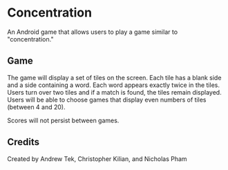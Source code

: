 # Concentration

An Android game that allows users to play a game similar to "concentration."

## Game

The game will display a set of tiles on the screen. Each tile has a blank side and a side containing a word. Each word appears exactly twice in the tiles. Users turn over two tiles and if a match is found, the tiles remain displayed. Users will be able to choose games that display even numbers of tiles (between 4 and 20).

Scores will not persist between games.

## Credits

Created by Andrew Tek, Christopher Kilian, and Nicholas Pham
